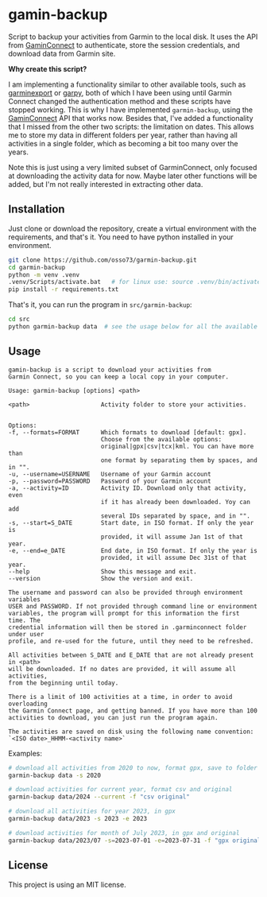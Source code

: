# gamin-backup

Script to backup your activities from Garmin to the local disk. It uses the API from [GaminConnect](https://github.com/cyberjunky/python-garminconnect) to authenticate, store the session credentials, and download data from Garmin site. 


**Why create this script?**

I am implementing a functionality similar to other available tools, such as [garminexport](https://github.com/petergardfjall/garminexport) or [garpy](https://github.com/felipeam86/garpy), both of which I have been using until Garmin Connect changed the authentication method and these scripts have stopped working. This is why I have implemented ``garmin-backup``, using the [GaminConnect](https://github.com/cyberjunky/python-garminconnect) API that works now. Besides that, I've added a functionality that I missed from the other two scripts: the limitation on dates. This allows me to store my data in different folders per year, rather than having all activities in a single folder, which as becoming a bit too many over the years.

Note this is just using a very limited subset of GarminConnect, only focused at downloading the activity data for now. Maybe later other functions will be added, but I'm not really interested in extracting other data.



## Installation

Just clone or download the repository, create a virtual environment with the requirements, and that's it. You need to have python installed in your environment.

```bash
git clone https://github.com/osso73/garmin-backup.git
cd garmin-backup
python -m venv .venv
.venv/Scripts/activate.bat   # for linux use: source .venv/bin/activate
pip install -r requirements.txt
```

That's it, you can run the program in `src/garmin-backup`:

```bash
cd src
python garmin-backup data  # see the usage below for all the available options
```



## Usage

    gamin-backup is a script to download your activities from 
    Garmin Connect, so you can keep a local copy in your computer.

    Usage: garmin-backup [options] <path>

    <path>                    Activity folder to store your activities.


    Options:
    -f, --formats=FORMAT      Which formats to download [default: gpx].
                              Choose from the available options: 
                              original|gpx|csv|tcx|kml. You can have more than 
                              one format by separating them by spaces, and in "".
    -u, --username=USERNAME   Username of your Garmin account
    -p, --password=PASSWORD   Password of your Garmin account
    -a, --activity=ID         Activity ID. Download only that activity, even 
                              if it has already been downloaded. Yoy can add
                              several IDs separated by space, and in "".
    -s, --start=S_DATE        Start date, in ISO format. If only the year is
                              provided, it will assume Jan 1st of that year.
    -e, --end=e_DATE          End date, in ISO format. If only the year is
                              provided, it will assume Dec 31st of that year.
    --help                    Show this message and exit.
    --version                 Show the version and exit.

    The username and password can also be provided through environment variables 
    USER and PASSWORD. If not provided through command line or environment 
    variables, the program will prompt for this information the first time. The 
    credential information will then be stored in .garminconnect folder under user
    profile, and re-used for the future, until they need to be refreshed.

    All activities between S_DATE and E_DATE that are not already present in <path> 
    will be downloaded. If no dates are provided, it will assume all activities, 
    from the beginning until today.

    There is a limit of 100 activities at a time, in order to avoid overloading
    the Garmin Connect page, and getting banned. If you have more than 100 
    activities to download, you can just run the program again.

    The activities are saved on disk using the following name convention: 
    `<ISO date>_HHMM-<activity name>`


Examples:
```bash
# download all activities from 2020 to now, format gpx, save to folder ./data
garmin-backup data -s 2020

# download activities for current year, format csv and original
garmin-backup data/2024 --current -f "csv original"

# download all activities for year 2023, in gpx
garmin-backup data/2023 -s 2023 -e 2023

# download activities for month of July 2023, in gpx and original
garmin-backup data/2023/07 -s=2023-07-01 -e=2023-07-31 -f "gpx original"
```


## License

This project is using an MIT license.
